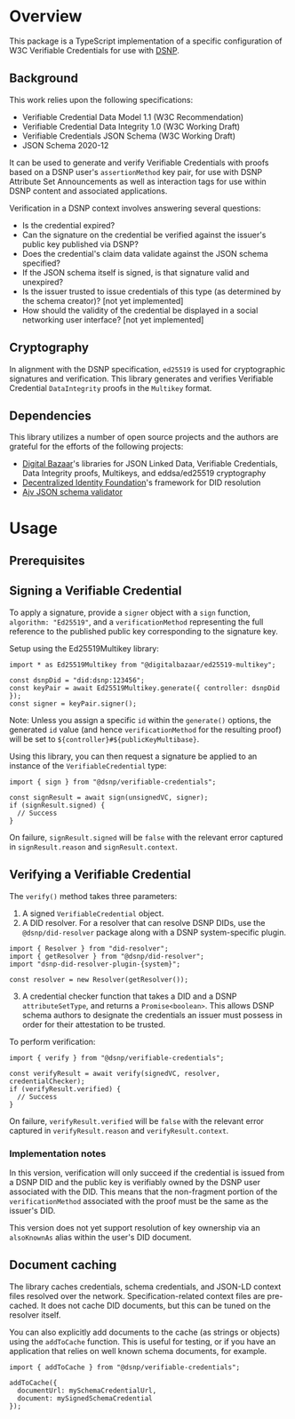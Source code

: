 # Overview

This package is a TypeScript implementation of a specific configuration of W3C Verifiable Credentials for use with [DSNP](https://dsnp.org/).

## Background

This work relies upon the following specifications:

* Verifiable Credential Data Model 1.1 (W3C Recommendation)
* Verifiable Credential Data Integrity 1.0 (W3C Working Draft)
* Verifiable Credentials JSON Schema (W3C Working Draft)
* JSON Schema 2020-12

It can be used to generate and verify Verifiable Credentials with proofs based on a DSNP user's `assertionMethod` key pair, for use with DSNP Attribute Set Announcements as well as interaction tags for use within DSNP content and associated applications.

Verification in a DSNP context involves answering several questions:

* Is the credential expired?
* Can the signature on the credential be verified against the issuer's public key published via DSNP?
* Does the credential's claim data validate against the JSON schema specified?
* If the JSON schema itself is signed, is that signature valid and unexpired?
* Is the issuer trusted to issue credentials of this type (as determined by the schema creator)? [not yet implemented]
* How should the validity of the credential be displayed in a social networking user interface? [not yet implemented]

## Cryptography

In alignment with the DSNP specification, `ed25519` is used for cryptographic signatures and verification.
This library generates and verifies Verifiable Credential `DataIntegrity` proofs in the `Multikey` format.

## Dependencies

This library utilizes a number of open source projects and the authors are grateful for the efforts of the following projects:

* [Digital Bazaar](https://www.digitalbazaar.com/)'s libraries for JSON Linked Data, Verifiable Credentials, Data Integrity proofs, Multikeys, and eddsa/ed25519 cryptography
* [Decentralized Identity Foundation](https://identity.foundation/)'s framework for DID resolution
* [Ajv JSON schema validator](https://ajv.js.org/)

# Usage

## Prerequisites

## Signing a Verifiable Credential

To apply a signature, provide a `signer` object with a `sign` function, `algorithm: "Ed25519"`, and a `verificationMethod` representing the full reference to the published public key corresponding to the signature key.

Setup using the Ed25519Multikey library:

```
import * as Ed25519Multikey from "@digitalbazaar/ed25519-multikey";

const dsnpDid = "did:dsnp:123456";
const keyPair = await Ed25519Multikey.generate({ controller: dsnpDid });
const signer = keyPair.signer();
```

Note: Unless you assign a specific `id` within the `generate()` options, the generated `id` value (and hence `verificationMethod` for the resulting proof) will be set to `${controller}#${publicKeyMultibase}`.

Using this library, you can then request a signature be applied to an instance of the `VerifiableCredential` type:

```
import { sign } from "@dsnp/verifiable-credentials";

const signResult = await sign(unsignedVC, signer);
if (signResult.signed) {
  // Success
}
```

On failure, `signResult.signed` will be `false` with the relevant error captured in `signResult.reason` and `signResult.context`.

## Verifying a Verifiable Credential

The `verify()` method takes three parameters:

1. A signed `VerifiableCredential` object.
2. A DID resolver.
  For a resolver that can resolve DSNP DIDs, use the `@dsnp/did-resolver` package along with a DSNP system-specific plugin.

```
import { Resolver } from "did-resolver";
import { getResolver } from "@dsnp/did-resolver";
import "dsnp-did-resolver-plugin-{system}";

const resolver = new Resolver(getResolver());
```

3. A credential checker function that takes a DID and a DSNP `attributeSetType`, and returns a `Promise<boolean>`.
  This allows DSNP schema authors to designate the credentials an issuer must possess in order for their attestation to be trusted.

To perform verification:

```
import { verify } from "@dsnp/verifiable-credentials";

const verifyResult = await verify(signedVC, resolver, credentialChecker);
if (verifyResult.verified) {
  // Success
}
```

On failure, `verifyResult.verified` will be `false` with the relevant error captured in `verifyResult.reason` and `verifyResult.context`.

### Implementation notes

In this version, verification will only succeed if the credential is issued from a DSNP DID and the public key is verifiably owned by the DSNP user associated with the DID.
This means that the non-fragment portion of the `verificationMethod` associated with the proof must be the same as the issuer's DID.

This version does not yet support resolution of key ownership via an `alsoKnownAs` alias within the user's DID document.

## Document caching

The library caches credentials, schema credentials, and JSON-LD context files resolved over the network.
Specification-related context files are pre-cached.
It does not cache DID documents, but this can be tuned on the resolver itself.

You can also explicitly add documents to the cache (as strings or objects) using the `addToCache` function.
This is useful for testing, or if you have an application that relies on well known schema documents, for example.

```
import { addToCache } from "@dsnp/verifiable-credentials";

addToCache({
  documentUrl: mySchemaCredentialUrl,
  document: mySignedSchemaCredential
});
```
